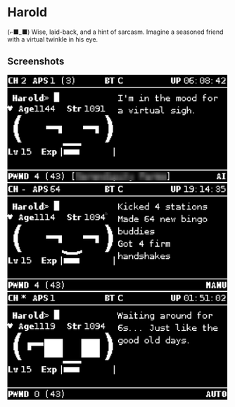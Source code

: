 # Harold
(⌐■_■) Wise, laid-back, and a hint of sarcasm. Imagine a seasoned friend with a virtual twinkle in his eye.
## Screenshots
<img src="https://github.com/TheJustinCrow/PwnPersonalities/raw/main/media/Harold/HaroldSigh.png" width="500"/>
<img src="https://github.com/TheJustinCrow/PwnPersonalities/raw/main/media/Harold/HaroldMANU.png" width="500"/>
<img src="https://github.com/TheJustinCrow/PwnPersonalities/raw/main/media/Harold/HaroldWait.png" width="500"/>